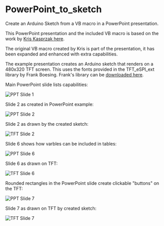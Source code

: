# PowerPoint_to_sketch
Create an Arduino Sketch from a VB macro in a PowerPoint presentation.

This PowerPoint presentation and the included VB macro is based on the work by [Kris Kasprzak here](https://github.com/KrisKasprzak/Powerpoint-ILI9341_t3).

The original VB macro created by Kris is part of the presentation, it has been expanded and enhanced with extra capabilities.

The example presentation creates an Arduino sketch that renders on a 480x320 TFT screen. This uses the fonts provided in the TFT_eSPI_ext library by Frank Boesing. Frank's library can be [downloaded here](https://github.com/FrankBoesing/TFT_eSPI_ext).

Main PowerPoint slide lists capabilities:

![PPT Slide 1](https://i.imgur.com/7EO7HqH.png)

Slide 2 as created in PowerPoint example:

![PPT Slide 2](https://i.imgur.com/7G1izHN.png)

Slide 2 as drawn by the created sketch:

![TFT Slide 2](https://i.imgur.com/Ww4tvxh.png)

Slide 6 shows how varbles can be included in tables:

![PPT Slide 6](https://i.imgur.com/7PIRVVX.png)

Slide 6 as drawn on TFT:

![TFT Slide 6](https://i.imgur.com/b5vd0zD.png)

Rounded rectangles in the PowerPoint slide create clickable "buttons" on the TFT:

![PPT Slide 7](https://i.imgur.com/4sLgpZ3.png)

Slide 7 as drawn on TFT by created sketch:

![TFT Slide 7](https://i.imgur.com/DN5tzQm.png)
